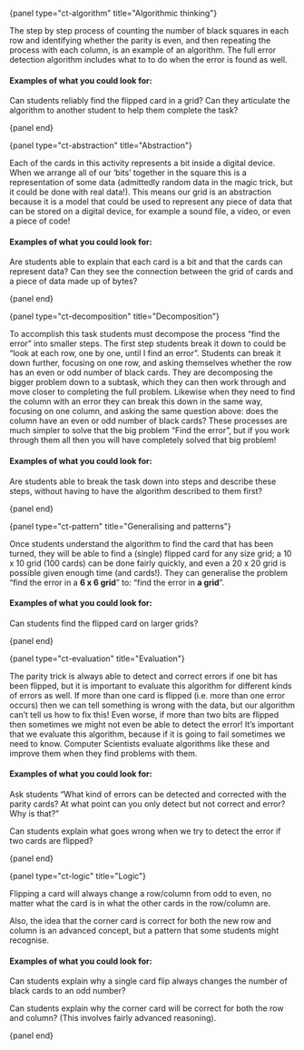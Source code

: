 {panel type="ct-algorithm" title="Algorithmic thinking"}

The step by step process of counting the number of black squares in each row and identifying whether the parity is even, and then repeating the process with each column, is an example of an algorithm. The full error detection algorithm includes what to to do when the error is found as well.

#### Examples of what you could look for:

Can students reliably find the flipped card in a grid? Can they articulate the algorithm to another student to help them complete the task?

{panel end}

{panel type="ct-abstraction" title="Abstraction"}

Each of the cards in this activity represents a bit inside a digital device. When we arrange all of our ‘bits’ together in the square this is a representation of some data (admittedly random data in the magic trick, but it could be done with real data!). This means our grid is an abstraction because it is a model that could be used to represent any piece of data that can be stored on a digital device, for example a sound file, a video, or even a piece of code!

#### Examples of what you could look for:

Are students able to explain that each card is a bit and that the cards can represent data? Can they see the connection between the grid of cards and a piece of data made up of bytes?

{panel end}

{panel type="ct-decomposition" title="Decomposition"}

To accomplish this task students must decompose the process “find the error” into smaller steps. The first step students break it down to could be “look at each row, one by one, until I find an error”. Students can break it down further, focusing on one row, and asking themselves whether the row has an even or odd number of black cards. They are decomposing the bigger problem down to a subtask, which they can then work through and move closer to completing the full problem. Likewise when they need to find the column with an error they can break this down in the same way, focusing on one column, and asking the same question above: does the column have an even or odd number of black cards? These processes are much simpler to solve that the big problem “Find the error”, but if you work through them all then you will have completely solved that big problem!

#### Examples of what you could look for:

Are students able to break the task down into steps and describe these steps, without having to have the algorithm described to them first?

{panel end}

{panel type="ct-pattern" title="Generalising and patterns"}

Once students understand the algorithm to find the card that has been turned, they will be able to find a (single) flipped card for any size grid; a 10 x 10 grid (100 cards) can be done fairly quickly, and even a 20 x 20 grid is possible given enough time (and cards!). They can generalise the problem “find the error in a **6 x 6 grid**” to: “find the error in **a grid**”.

#### Examples of what you could look for:

Can students find the flipped card on larger grids?

{panel end}

{panel type="ct-evaluation" title="Evaluation"}

The parity trick is always able to detect and correct errors if one bit has been flipped, but it is important to evaluate this algorithm for different kinds of errors as well. If more than one card is flipped (i.e. more than one error occurs) then we can tell something is wrong with the data, but our algorithm can’t tell us how to fix this! Even worse, if more than two bits are flipped then sometimes we might not even be able to detect the error! It’s important that we evaluate this algorithm, because if it is going to fail sometimes we need to know. Computer Scientists evaluate algorithms like these and improve them when they find problems with them.

#### Examples of what you could look for:

Ask students “What kind of errors can be detected and corrected with the parity cards? At what point can you only detect but not correct and error? Why is that?”

Can students explain what goes wrong when we try to detect the error if two cards are flipped?

{panel end}

{panel type="ct-logic" title="Logic"}

Flipping a card will always change a row/column from odd to even, no matter what the card is in what the other cards in the row/column are.

Also, the idea that the corner card is correct for both the new row and column is an advanced concept, but a pattern that some students might recognise.

#### Examples of what you could look for:

Can students explain why a single card flip always changes the number of black cards to an odd number?

Can students explain why the corner card will be correct for both the row and column? (This involves fairly advanced reasoning).

{panel end}